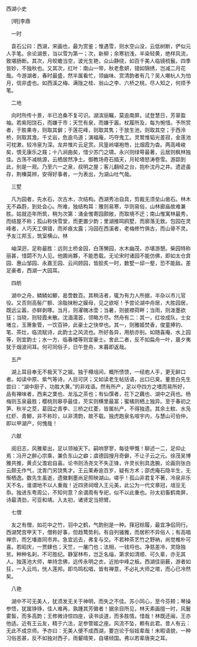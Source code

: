 西湖小史  

　[明]李鼎  

　一时  

　袁石公曰：西湖，宋画也，最为赏鉴；惟遇雪，则水空山没，云低树断，俨似元人手笔。余论湖景，当以雪为第一；次，新柳；余寒初浅，半染轻黄，绝样风流，致堪肠断。其次，月皎蟾当空，波光生艳，众山静绕，如百千美人临镜梳鬟。四季皆妙，不独秋也。又其次，红叶：南山一带，秋老愈妍，错如锦绣，岂减二月花哉。今游湖者，春时最盛，然半属看忙，领幽味、赏清韵者有几？吴人嘲杭人为怕月，信非虚也。如西溪之梅、满陇之桂、翁山之李、六桥之桃，尽人知之，何烦予笔。  

　二地  

　向时所传十景，半已沧桑不复可识。湖滨丽瞩，莫逾南屏。试登慧日，芳翠盈袖。若紫阳饶石，而嫌于市；天竺有泉，而嫌于嚣。杖履所及，每为惋惜。予所赏者，于胜果寺，则取其僻；于莲花峰，则取其隽；于放生池，则取其空；于西泠桥，则取其澹。千丈岩，危逾鸟道；演福庵，巧夺鬼工。灵鹫惟韬光差寂，金莲池可枕漱，较冷泉为深。龙井惟片云足赏。风篁岭堪袍笏，比烟霞为杳。两高峰峻矣，恨无康乐之屐；十八涧曲矣，惜少苏门之啸。永兴则绿萼最著，云居则枫林独佳。古荡不减桃源，云栖居然净土。御教场奇石插天，月轮塔怒涛卷雪。游踪到此，别是一观。乃至六一之泉，叔明之屋；客儿翻经之台，抱朴沈丹之井。遗迹虽存，荆榛莫辨，安得好事者，一为表出，为湖山吐气哉。  

　三墅  

　凡为园者，先水石，次古木，次结构。西湖秀冶自具，剪裁无须垒山凿石。林木无不森蔚，到处会心。所难，独结构耳：雅则易寒，华则易俗，山林廊庙故难兼胜。姑就迩年所筑，稍为次第：涌金惟寄园颇敞，而取境不迂；南山惟寓林最秀，而结屋不称；孤山称快雪堂，而更置少韵；里湖推鸣鸥墅，而廓落无致。包园在灵峰者，人巧天工俱错，而斧痕太露；冯园在西溪者，老梅修竹俱古，而山骨不灵。予友江邦玉，筑室横山，林  

　岫深迥，足称最胜：远则土桥金园，白荡懒园，水木幽茂，亦堪游憩。柴园特称丽甚，惜閟不为人见。他圃尚夥，不能悉载。无论宋时诸园不能仿佛，即如太仓弇园、惠山邹园、永嘉王园、云间顾园，皆脍炙一时，数墅一邱一壑，恐不能敌。差足豪者，西湖一大园耳。  

　四舫  

　湖中之舟，鳞鳞如鲫，曷啻数百。其稍洁者，辄为有力人所据，半杂以市儿官役。又否则高髻广额、涂脂抹粉之嫫母，见之欲呕！予尝论湖中舟居，大胜园居，既远尘嚣，亦鲜剥啄。当月，则濯魄冰壶；当暑，则披襟荷畔；当雨，则泼墨欲狂；当晓，则轻霞未散。沈湎濡首，领略方尽。然舟有二：其一，红妆成队，士女堵立，玉箫象管，一饮百钟，此豪士之快举也。其一，则雅姬焚香，俊童捧钓、笔、茶灶，临流赋诗，此韵士之风流也。所好各异，用舫亦别。如随喜庵、水上园等，则宜韵士；水一方、临春楼等则宜豪士。舍此二者，反不如扁舟一叶，晨夕夷犹于烟波间耳。何可同俗子，日午登舟，末暮即返哉。  

　五产  

　湖上耳目奉无不极天下之娱。独于樽俎间，概所愦馈，一经庖人手，更无鲜口者。如读中原、紫气等诗，人目可厌；又如读老生帖括语，出口已臭。董思白先生尝曰：“湖中厨子，功胜大黄。”的非戏语。然有所产，足以夺四方之嗜而易所好，品有禅味者，西来之栗也、龙泓之茶也；有仙馔者，花下之藕也、湖中之莼也。杨梅则玉泉最胜；樱桃则皋亭最佳，芡实则横里最富；蜜橘则栖上独异。至于春初之笋、秋半之茭，葛园之青李、三桥之红菱，皆属杭产，不得独遗。其余土魰、水凫红虾、青鲫，非不称珍，以非清韵，故不载。独虎跑泉名喧宇内，与慧山可伯仲，即以甲湖产，何愧哉！  

　六献  

　阅旧志，风雅辈出，足以领袖天下。嗣响寥寥，每徒甲慨！聊述一二，足仰止焉：冯开之醉心宗乘，兼负东山之癖；虞德园搜月奇僻，不让子云之元。徐茂吴博雅共推，黄贞父澹宕自喜。论书则汤尧文不失正锋，许灵长别具逸腕，论画则张白云颇无作气，沈青门另饶隽才。王云莱寿逾百岁，疑有方术；邵虎庵石隐半生，无惭栖逸。数先生虽逝，遗徽剩墨尚足照映湖山。嗟乎！孤山非君复不著，冷泉非乐天不名，谁谓地不以人重哉！近四贤祠增入王元美，此公为一代文章冠，俎豆无忝。独进东粤周公，不知何意？余谓周有专祀，似不以此重也。孙太初畜鹤南屏，诗最清劲，可亚和靖。入太初，诸贤定当把臂。  

　七僧  

　友之有僧，如花中之竹，羽中之鹤，气韵别是一种。箨冠棕履，最宜净侣同行。西湖梵宫甲天下，僧称好事，但趋鹜势利。有自列骚雅，而居积不异俗人；有高唱禅宗，而乞墦直同市井。急宜远去，弗复与交。不若种茶艺竹之野衲，尚觉椎朴可喜。若昭庆，一贾肆也；天竺，一屠门也；法相，一钱埒也。净慈差冷，灵隐独贫。种种名刹，不可胜纪。静室林布，岂乏名缁，第求如清顺、可久辈，亦无其人。独莲池大师，单持念佛，远传永明之衣，近拍中峰之板。西湖佳丽薮，游者如狂，一入云坞，恍人莲邦。即鸟鸣松唱，皆有禅意，不必礼大师之塔，而心已冷然矣。  

　八艳  

　湖中不可无美人，犹须发无关于神明，而失之不佳。苏小同心，至今芬颊；琴操参悟，犹属铮铮，佳人难再，孰踵其芳徽者！据余目所见，林天素画擅一时，风鬟雾鬓，而多高韵；王修微诗惊四座，读书谈道，而多胜情。惜哉！林既还闽，王亦他适。近有王云友，精于六法，足参管姬之座。风流不坠，赖有此君。昔人有云：无此不成京师。予亦曰：无美人便不成西湖，要岂论于俗妓辈哉！未暇语貌，一种习俗恶甚，反不如独对西子，雨颦晴笑，自堪倾国。弗以若辈唐突之耳。  
